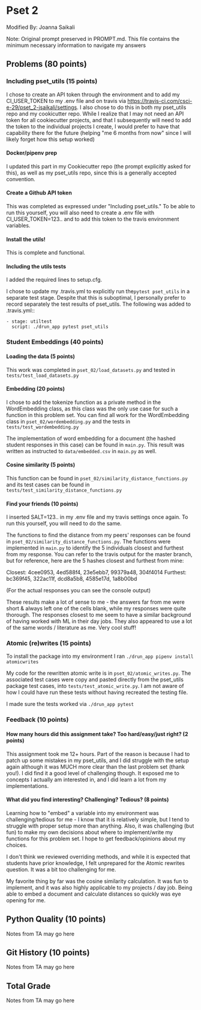 # Pset 2  
Modified By: Joanna Saikali  

Note: Original prompt preserved in PROMPT.md. This file contains the minimum necessary information to navigate my answers  

## Problems (80 points)

### Including pset_utils (15 points)

I chose to create an API token through the environment and to add my CI_USER_TOKEN to my .env file and on travis via https://travis-ci.com/csci-e-29/pset_2-jsaikali/settings. I also chose to do this in both my pset_utils repo and my cookicutter repo. While I realize that I may not need an API token for all cookiecutter projects, and that I subsequently will need to add the token to the individual projects I create, I would prefer to have that capability there for the future (helping "me 6 months from now" since I will likely forget how this setup worked)

#### Docker/pipenv prep

I updated this part in my Cookiecutter repo (the prompt explicitly asked for this), as well as my pset_utils repo, since this is a generally accepted convention.

#### Create a Github API token

This was completed as expressed under "Including pset_utils." To be able to run this yourself, you will also need to create a .env file with CI_USER_TOKEN=123.. and to add this token to the travis environment variables.

#### Install the utils!

This is complete and functional.

#### Including the utils tests

I added the required lines to setup.cfg.

I chose to update my .travis.yml to explicitly run the`pytest pset_utils` in a separate test stage. Despite that this is suboptimal, I personally prefer to record separately the test results of pset_utils. The following was added to .travis.yml::  
    
    - stage: utiltest
      script: ./drun_app pytest pset_utils


### Student Embeddings (40 points)

#### Loading the data (5 points)
This work was completed in `pset_02/load_datasets.py` and tested in `tests/test_load_datasets.py`

#### Embedding (20 points)

I chose to add the tokenize function as a private method in the WordEmbedding class, as this class was the only use case for such a function in this problem set. You can find all work for the WordEmbedding class in `pset_02/wordembedding.py` and the tests in `tests/test_wordembedding.py`

The implementation of word embedding for a document (the hashed student responses in this case) can be found in `main.py`. This result was written as instructed to `data/embedded.csv` in `main.py` as well.

#### Cosine similarity (5 points)

This function can be found in `pset_02/similarity_distance_functions.py` and its test cases can be found in `tests/test_similarity_distance_functions.py`

#### Find your friends (10 points)
I inserted SALT=123.. in my .env file and my travis settings once again. To run this yourself, you will need to do the same.

The functions to find the distance from my peers' responses can be found in `pset_02/similarity_distance_functions.py`. The functions were implemented in `main.py` to identify the 5 individuals closest and furthest from my response. You can refer to the travis output for the master branch, but for reference, here are the 5 hashes closest and furthest from mine:

Closest: 4cee0953, 4ed588f4, 23e5ebb7, 99379a48, 304f4014
Furthest: bc369f45, 322ac11f, dcd8a5b8, 4585e17d, 1a8b00bd 

(For the actual responses you can see the console output)

These results make a lot of sense to me - the answers far from me were short & always left one of the cells blank, while my responses were quite thorough. The responses closest to me seem to have a similar background of having worked with ML in their day jobs. They also appeared to use a lot of the same words / literature as me. Very cool stuff!

### Atomic (re)writes (15 points)

To install the package into my environment I ran `./drun_app pipenv install atomicwrites`

My code for the rewritten atomic write is in `pset_02/atomic_writes.py`. The associated test cases were copy and pasted directly from the pset_utils package test cases, into `tests/test_atomic_write.py`. I am not aware of how I could have run these tests without having recreated the testing file.

I made sure the tests worked via `./drun_app pytest`


### Feedback (10 points)

#### How many hours did this assignment take?  Too hard/easy/just right? (2 points)
This assignment took me 12+ hours. Part of the reason is because I had to patch up some mistakes in my pset_utils, and I did struggle with the setup again although it was MUCH more clear than the last problem set (thank you!). I did find it a good level of challenging though. It exposed me to concepts I actually am interested in, and I did learn a lot from my implementations.

#### What did you find interesting? Challenging? Tedious? (8 points)
Learning how to "embed" a variable into my environment was challenging/tedious for me - I know that it is relatively simple, but I tend to struggle with proper setup more than anything. Also, it was challenging (but fun) to make my own decisions about where to implement/write my functions for this problem set. I hope to get feedback/opinions about my choices.

I don't think we reviewed overriding methods, and while it is expected that students have prior knowledge, I felt unprepared for the Atomic rewrites question. It was a bit too challenging for me.

My favorite thing by far was the cosine similarity calculation. It was fun to implement, and it was also highly applicable to my projects / day job. Being able to embed a document and calculate distances so quickly was eye opening for me.


## Python Quality (10 points)
Notes from TA may go here

## Git History (10 points)
Notes from TA may go here

## Total Grade
Notes from TA may go here
